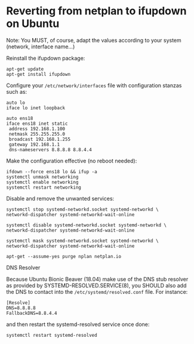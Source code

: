 # Reverting from netplan to ifupdown on Ubuntu

Note: You MUST, of course, adapt the values according to your system (network, interface name…)

Reinstall the ifupdown package:
```
apt-get update
apt-get install ifupdown
```
 
Configure your `/etc/network/interfaces` file with configuration stanzas such as:
```
auto lo
iface lo inet loopback

auto ens18
iface ens18 inet static
 address 192.168.1.100
 netmask 255.255.255.0
 broadcast 192.168.1.255
 gateway 192.168.1.1
 dns-nameservers 8.8.8.8 8.8.4.4
 ```
 
Make the configuration effective (no reboot needed):
```
ifdown --force ens18 lo && ifup -a
systemctl unmask networking
systemctl enable networking
systemctl restart networking
```
 
Disable and remove the unwanted services:
```
systemctl stop systemd-networkd.socket systemd-networkd \
networkd-dispatcher systemd-networkd-wait-online
```
```
systemctl disable systemd-networkd.socket systemd-networkd \
networkd-dispatcher systemd-networkd-wait-online
```
```
systemctl mask systemd-networkd.socket systemd-networkd \
networkd-dispatcher systemd-networkd-wait-online
```
```
apt-get --assume-yes purge nplan netplan.io
```

DNS Resolver

Because Ubuntu Bionic Beaver (18.04) make use of the DNS stub resolver as provided by SYSTEMD-RESOLVED.SERVICE(8), you SHOULD also add the DNS to contact into the `/etc/systemd/resolved.conf` file. For instance:

```
[Resolve]
DNS=8.8.8.8
FallbackDNS=8.8.4.4
```

and then restart the systemd-resolved service once done:
```
systemctl restart systemd-resolved
```
